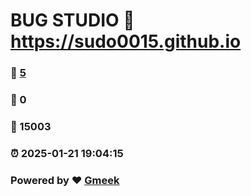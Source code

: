 # BUG STUDIO :link: https://sudo0015.github.io 
### :page_facing_up: [5](https://sudo0015.github.io/tag.html) 
### :speech_balloon: 0 
### :hibiscus: 15003 
### :alarm_clock: 2025-01-21 19:04:15 
### Powered by :heart: [Gmeek](https://github.com/Meekdai/Gmeek)
